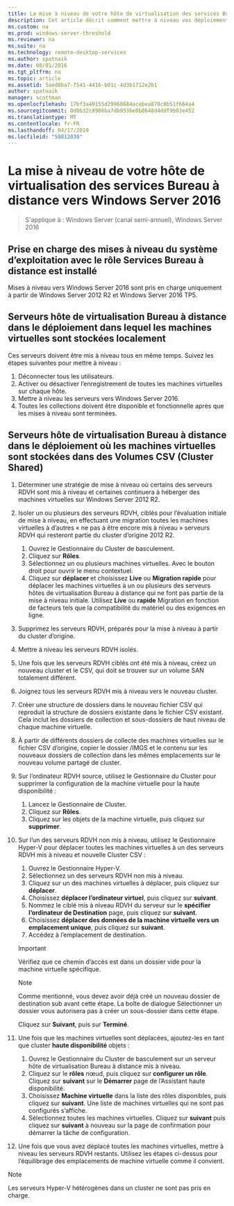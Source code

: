 ```yaml
---
title: La mise à niveau de votre hôte de virtualisation des services Bureau à distance vers Windows Server 2016
description: Cet article décrit comment mettre à niveau vos déploiements de Services Bureau à distance existants vers Windows Server 2016.
ms.custom: na
ms.prod: windows-server-threshold
ms.reviewer: na
ms.suite: na
ms.technology: remote-desktop-services
ms.author: spatnaik
ms.date: 08/01/2016
ms.tgt_pltfrm: na
ms.topic: article
ms.assetid: 5aed8ba7-f541-4416-b01c-4d3b1712e2b1
author: spatnaik
manager: scottman
ms.openlocfilehash: 17bf3a49155d29960684acebea870c0b51f664a4
ms.sourcegitcommit: 0d0b32c8986ba7db9536e0b8648d4ddf9b03e452
ms.translationtype: MT
ms.contentlocale: fr-FR
ms.lasthandoff: 04/17/2019
ms.locfileid: "59812030"
---
```

# <a name="upgrading-your-remote-desktop-virtualization-host-to-windows-server-2016"></a>La mise à niveau de votre hôte de virtualisation des services Bureau à distance vers Windows Server 2016

>S'applique à : Windows Server (canal semi-annuel), Windows Server 2016

## <a name="supported-os-upgrades-with-rds-role-installed"></a>Prise en charge des mises à niveau du système d’exploitation avec le rôle Services Bureau à distance est installé
Mises à niveau vers Windows Server 2016 sont pris en charge uniquement à partir de Windows Server 2012 R2 et Windows Server 2016 TP5.

## <a name="rd-virtualization-host-servers-in-the-deployment-where-vms-are-stored-locally"></a>Serveurs hôte de virtualisation Bureau à distance dans le déploiement dans lequel les machines virtuelles sont stockées localement
Ces serveurs doivent être mis à niveau tous en même temps. Suivez les étapes suivantes pour mettre à niveau :

1. Déconnecter tous les utilisateurs.
1. Activer ou désactiver l’enregistrement de toutes les machines virtuelles sur chaque hôte. 
1. Mettre à niveau les serveurs vers Windows Server 2016. 
1. Toutes les collections doivent être disponible et fonctionnelle après que les mises à niveau sont terminées.      

## <a name="rd-virtualization-host-servers-in-the-deployment-where-vms-are-stored-in-cluster-shared-volumes-csv"></a>Serveurs hôte de virtualisation Bureau à distance dans le déploiement où les machines virtuelles sont stockées dans des Volumes CSV (Cluster Shared) 

1. Déterminer une stratégie de mise à niveau où certains des serveurs RDVH sont mis à niveau et certaines continuera à héberger des machines virtuelles sur Windows Server 2012 R2.  
1. Isoler un ou plusieurs des serveurs RDVH, ciblés pour l’évaluation initiale de mise à niveau, en effectuant une migration toutes les machines virtuelles à d’autres « ne pas à être encore mis à niveau » serveurs RDVH qui resteront partie du cluster d’origine 2012 R2.
    1. Ouvrez le Gestionnaire du Cluster de basculement. 
    1. Cliquez sur **Rôles**. 
    1. Sélectionnez un ou plusieurs machines virtuelles. Avec le bouton droit pour ouvrir le menu contextuel. 
    1. Cliquez sur **déplacer** et choisissez **Live** ou **Migration rapide** pour déplacer les machines virtuelles à un ou plusieurs des serveurs hôtes de virtualisation Bureau à distance qui ne font pas partie de la mise à niveau initiale. Utilisez **Live** ou **rapide** Migration en fonction de facteurs tels que la compatibilité du matériel ou des exigences en ligne. 
1. Supprimez les serveurs RDVH, préparés pour la mise à niveau à partir du cluster d’origine. 
1. Mettre à niveau les serveurs RDVH isolés. 
1. Une fois que les serveurs RDVH ciblés ont été mis à niveau, créez un nouveau cluster et le CSV, qui doit se trouver sur un volume SAN totalement différent.
1. Joignez tous les serveurs RDVH mis à niveau vers le nouveau cluster. 
1. Créer une structure de dossiers dans le nouveau fichier CSV qui reproduit la structure de dossiers existante dans le fichier CSV existant. Cela inclut les dossiers de collection et sous-dossiers de haut niveau de chaque machine virtuelle. 
1. À partir de différents dossiers de collecte des machines virtuelles sur le fichier CSV d’origine, copier le dossier /IMGS et le contenu sur les nouveaux dossiers de collection dans les mêmes emplacements sur le nouveau volume partagé de cluster. 
1. Sur l’ordinateur RDVH source, utilisez le Gestionnaire du Cluster pour supprimer la configuration de la machine virtuelle pour la haute disponibilité :
    1. Lancez le Gestionnaire de Cluster. 
    1. Cliquez sur **Rôles**. 
    1. Cliquez sur les objets de la machine virtuelle, puis cliquez sur **supprimer**. 
1. Sur l’un des serveurs RDVH non mis à niveau, utilisez le Gestionnaire Hyper-V pour déplacer toutes les machines virtuelles à un des serveurs RDVH mis à niveau et nouvelle Cluster CSV :
    1. Ouvrez le Gestionnaire Hyper-V. 
    1. Sélectionnez un des serveurs RDVH non mis à niveau. 
    1. Cliquez sur un des machines virtuelles à déplacer, puis cliquez sur **déplacer**. 
    1. Choisissez **déplacer l’ordinateur virtuel**, puis cliquez sur **suivant**. 
    1. Nommez le ciblé mis à niveau RDVH du serveur sur le **spécifier l’ordinateur de Destination** page, puis cliquez sur **suivant**. 
    1. Choisissez **déplacer des données de la machine virtuelle vers un emplacement unique**, puis cliquez sur **suivant**. 
    1. Accédez à l’emplacement de destination. 
    > [!IMPORTANT]
    > Vérifiez que ce chemin d’accès est dans un dossier vide pour la machine virtuelle spécifique. 

    > [!NOTE]
    > Comme mentionné, vous devez avoir déjà créé un nouveau dossier de destination sub avant cette étape. La boîte de dialogue Sélectionner un dossier vous autorisera pas à créer un sous-dossier dans cette étape. 
    
    Cliquez sur **Suivant**, puis sur **Terminé**. 
1. Une fois que les machines virtuelles sont déplacées, ajoutez-les en tant que cluster **haute disponibilité** objets :
    1. Ouvrez le Gestionnaire du Cluster de basculement sur un serveur hôte de virtualisation Bureau à distance mis à niveau. 
    1. Cliquez sur le **rôles** nœud, puis cliquez sur **configurer un rôle**. Cliquez sur **suivant** sur le **Démarrer** page de l’Assistant haute disponibilité. 
    1. Choisissez **Machine virtuelle** dans la liste des rôles disponibles, puis cliquez sur **suivant**. Une liste de machines virtuelles qui ne sont pas configurés s’affiche. 
    1. Sélectionnez toutes les machines virtuelles. Cliquez sur **suivant** puis cliquez sur **suivant** à nouveau sur la page de confirmation pour démarrer la tâche de configuration.  
1. Une fois que vous avez déplacé toutes les machines virtuelles, mettre à niveau les serveurs RDVH restants. Utilisez les étapes ci-dessus pour l’équilibrage des emplacements de machine virtuelle comme il convient.

> [!NOTE]  
> Les serveurs Hyper-V hétérogènes dans un cluster ne sont pas pris en charge. 
